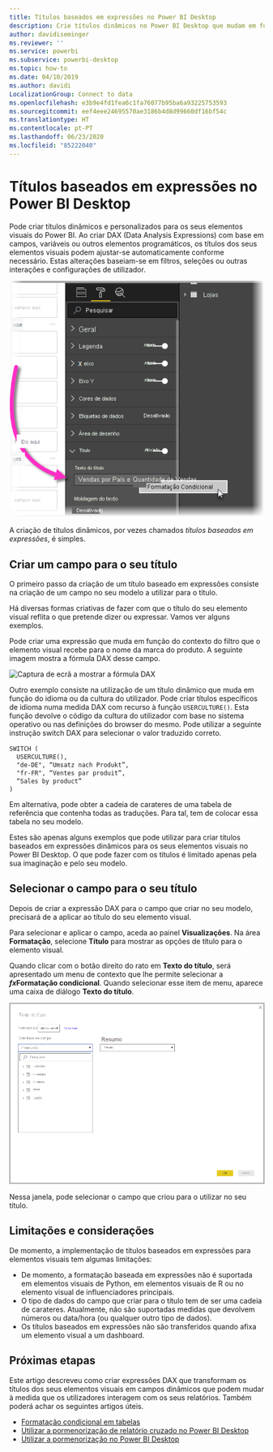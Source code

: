 ```yaml
---
title: Títulos baseados em expressões no Power BI Desktop
description: Crie títulos dinâmicos no Power BI Desktop que mudam em função de expressões programáticas com recurso à formatação programática condicional
author: davidiseminger
ms.reviewer: ''
ms.service: powerbi
ms.subservice: powerbi-desktop
ms.topic: how-to
ms.date: 04/10/2019
ms.author: davidi
LocalizationGroup: Connect to data
ms.openlocfilehash: e3b9e4fd1fea6c1fa76077b95ba6a93225753593
ms.sourcegitcommit: eef4eee24695570ae3186b4d8d99660df16bf54c
ms.translationtype: HT
ms.contentlocale: pt-PT
ms.lasthandoff: 06/23/2020
ms.locfileid: "85222040"
---
```

# <a name="expression-based-titles-in-power-bi-desktop"></a>Títulos baseados em expressões no Power BI Desktop

Pode criar títulos dinâmicos e personalizados para os seus elementos visuais do Power BI. Ao criar DAX (Data Analysis Expressions) com base em campos, variáveis ou outros elementos programáticos, os títulos dos seus elementos visuais podem ajustar-se automaticamente conforme necessário. Estas alterações baseiam-se em filtros, seleções ou outras interações e configurações de utilizador.

![Captura de ecrã a mostrar a opção de formatação condicional do Power BI Desktop](media/desktop-conditional-formatting-visual-titles/expression-based-title-01.png)

A criação de títulos dinâmicos, por vezes chamados *títulos baseados em expressões*, é simples. 

## <a name="create-a-field-for-your-title"></a>Criar um campo para o seu título

O primeiro passo da criação de um título baseado em expressões consiste na criação de um campo no seu modelo a utilizar para o título. 

Há diversas formas criativas de fazer com que o título do seu elemento visual reflita o que pretende dizer ou expressar. Vamos ver alguns exemplos.

Pode criar uma expressão que muda em função do contexto do filtro que o elemento visual recebe para o nome da marca do produto. A seguinte imagem mostra a fórmula DAX desse campo.

![Captura de ecrã a mostrar a fórmula DAX](media/desktop-conditional-formatting-visual-titles/expression-based-title-02.png)

Outro exemplo consiste na utilização de um título dinâmico que muda em função do idioma ou da cultura do utilizador. Pode criar títulos específicos de idioma numa medida DAX com recurso à função `USERCULTURE()`. Esta função devolve o código da cultura do utilizador com base no sistema operativo ou nas definições do browser do mesmo. Pode utilizar a seguinte instrução switch DAX para selecionar o valor traduzido correto. 

```
SWITCH (
  USERCULTURE(),
  "de-DE", “Umsatz nach Produkt”,
  "fr-FR", “Ventes par produit”,
  “Sales by product”
)
```

Em alternativa, pode obter a cadeia de carateres de uma tabela de referência que contenha todas as traduções. Para tal, tem de colocar essa tabela no seu modelo. 

Estes são apenas alguns exemplos que pode utilizar para criar títulos baseados em expressões dinâmicos para os seus elementos visuais no Power BI Desktop. O que pode fazer com os títulos é limitado apenas pela sua imaginação e pelo seu modelo.


## <a name="select-your-field-for-your-title"></a>Selecionar o campo para o seu título

Depois de criar a expressão DAX para o campo que criar no seu modelo, precisará de a aplicar ao título do seu elemento visual.

Para selecionar e aplicar o campo, aceda ao painel **Visualizações**. Na área **Formatação**, selecione **Título** para mostrar as opções de título para o elemento visual. 

Quando clicar com o botão direito do rato em **Texto do título**, será apresentado um menu de contexto que lhe permite selecionar a **<em>fx</em>Formatação condicional**. Quando selecionar esse item de menu, aparece uma caixa de diálogo **Texto do título**. 

![Captura de ecrã a mostrar a caixa de diálogo do texto do título](media/desktop-conditional-formatting-visual-titles/expression-based-title-02b.png)

Nessa janela, pode selecionar o campo que criou para o utilizar no seu título.

## <a name="limitations-and-considerations"></a>Limitações e considerações

De momento, a implementação de títulos baseados em expressões para elementos visuais tem algumas limitações:

* De momento, a formatação baseada em expressões não é suportada em elementos visuais de Python, em elementos visuais de R ou no elemento visual de influenciadores principais.
* O tipo de dados do campo que criar para o título tem de ser uma cadeia de carateres. Atualmente, não são suportadas medidas que devolvem números ou data/hora (ou qualquer outro tipo de dados).
* Os títulos baseados em expressões não são transferidos quando afixa um elemento visual a um dashboard.

## <a name="next-steps"></a>Próximas etapas

Este artigo descreveu como criar expressões DAX que transformam os títulos dos seus elementos visuais em campos dinâmicos que podem mudar à medida que os utilizadores interagem com os seus relatórios. Também poderá achar os seguintes artigos úteis.

* [Formatação condicional em tabelas](desktop-conditional-table-formatting.md)
* [Utilizar a pormenorização de relatório cruzado no Power BI Desktop](desktop-cross-report-drill-through.md)
* [Utilizar a pormenorização no Power BI Desktop](desktop-drillthrough.md)
